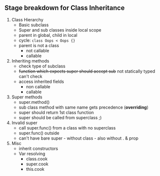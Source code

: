 ## Stage breakdown for Class Inheritance

1. Class Hierarchy
	- Basic subclass
	- Super and sub classes inside local scope
	- parent in global, child in local
	- cycle: `class Oops < Oops {}`
	- parent is not a class
		- not callable
		- callable
2. Inheriting methods
	- check type of subclass 
	- ~~function which expects super should accept sub~~ not statically typed can't check 
	- access inherited fields
		- non callable
		- callable
3. Super methods
	- super.method()
	- sub class method with same name gets precedence (**overriding**)
	- super should return 1st class function
	- super should be called from superclass ;)
4. Invalid super
	- call super.func() from a class with no superclass
	- super.func() outside
	- can't have bare super
			- without class
			- also without . & prop
5. Misc
	- inherit constructors
	- Var resolving
		- class.cook
		- super.cook
		- this.cook